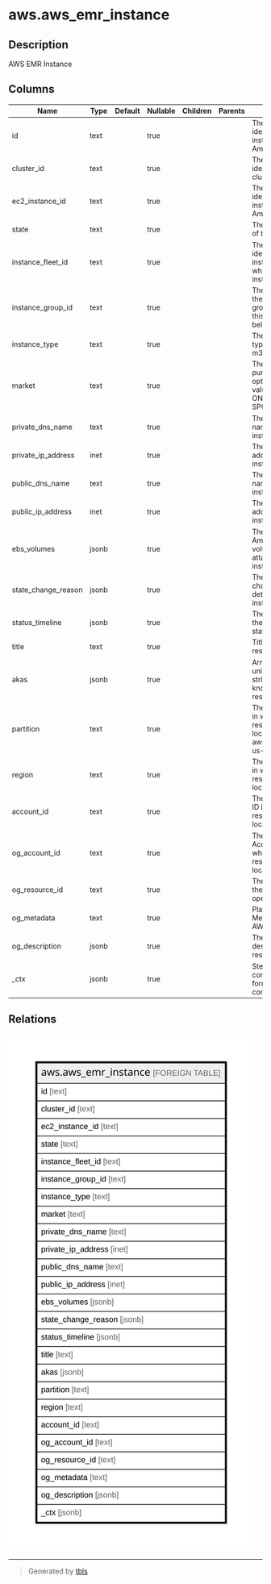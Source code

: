 # aws.aws_emr_instance

## Description

AWS EMR Instance

## Columns

| Name | Type | Default | Nullable | Children | Parents | Comment |
| ---- | ---- | ------- | -------- | -------- | ------- | ------- |
| id | text |  | true |  |  | The unique identifier for the instance in Amazon EMR. |
| cluster_id | text |  | true |  |  | The unique identifier for the cluster. |
| ec2_instance_id | text |  | true |  |  | The unique identifier of the instance in Amazon EC2. |
| state | text |  | true |  |  | The current state of the instance. |
| instance_fleet_id | text |  | true |  |  | The unique identifier of the instance fleet to which an EC2 instance belongs. |
| instance_group_id | text |  | true |  |  | The identifier of the instance group to which this instance belongs. |
| instance_type | text |  | true |  |  | The EC2 instance type, for example m3.xlarge. |
| market | text |  | true |  |  | The instance purchasing option. Valid values are ON_DEMAND or SPOT. |
| private_dns_name | text |  | true |  |  | The private DNS name of the instance. |
| private_ip_address | inet |  | true |  |  | The private IP address of the instance. |
| public_dns_name | text |  | true |  |  | The public DNS name of the instance. |
| public_ip_address | inet |  | true |  |  | The public IP address of the instance. |
| ebs_volumes | jsonb |  | true |  |  | The list of Amazon EBS volumes that are attached to this instance. |
| state_change_reason | jsonb |  | true |  |  | The status change reason details for the instance. |
| status_timeline | jsonb |  | true |  |  | The timeline of the instance status over time. |
| title | text |  | true |  |  | Title of the resource. |
| akas | jsonb |  | true |  |  | Array of globally unique identifier strings (also known as) for the resource. |
| partition | text |  | true |  |  | The AWS partition in which the resource is located (aws, aws-cn, or aws-us-gov). |
| region | text |  | true |  |  | The AWS Region in which the resource is located. |
| account_id | text |  | true |  |  | The AWS Account ID in which the resource is located. |
| og_account_id | text |  | true |  |  | The Platform Account ID in which the resource is located. |
| og_resource_id | text |  | true |  |  | The unique ID of the resource in opengovernance. |
| og_metadata | text |  | true |  |  | Platform Metadata of the AWS resource. |
| og_description | jsonb |  | true |  |  | The full model description of the resource |
| _ctx | jsonb |  | true |  |  | Steampipe context in JSON form, e.g. connection_name. |

## Relations

![er](aws.aws_emr_instance.svg)

---

> Generated by [tbls](https://github.com/k1LoW/tbls)
